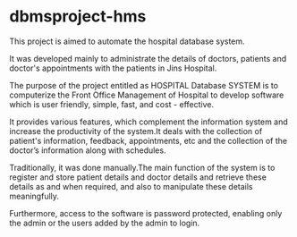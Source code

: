 # dbmsproject-hms

This project is aimed to automate the hospital database system. 

It was developed mainly to administrate the details of doctors, patients and doctor's appointments with the patients in Jins Hospital. 

The purpose of the project entitled as HOSPITAL Database SYSTEM is to computerize the Front Office Management of Hospital to develop software which is user friendly, simple, fast, and cost - effective. 

It provides various features, which complement the information system and increase the productivity of the system.It deals with the collection of patient's information, feedback, appointments, etc and the collection of the doctor’s information along with schedules. 

Traditionally, it was done manually.The main function of the system is to register and store patient details and doctor details and retrieve these details as and when required, and also to manipulate these details meaningfully. 

Furthermore, access to the software is password protected, enabling only the admin or the users added by the admin to login. 
